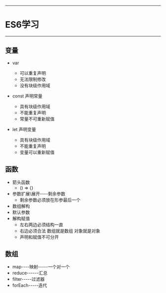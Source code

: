 ---
# ES6学习
***

## 变量
- var 
  + 可以重复声明
  + 无法限制修改
  + 没有块级作用域

- const 声明常量
  + 具有块级作用域
  + 不能重复声明
  + 常量不可重新赋值

- let 声明变量
  + 具有块级作用域
  + 不能重复声明
  + 变量可以重新赋值

## 函数
- 箭头函数
  + () => {}
- 参数扩展\展开----剩余参数
  + 剩余参数必须放在形参最后一个
- 数组解构
- 默认参数
- 解构赋值
  + 左右两边必须结构一直
  + 右边必须合法  数组就是数组  对象就是对象
  + 声明和赋值不可分开

## 数组
- map----映射-----一个对一个
- reduce------汇总
- filter-----过滤器
- forEach-----迭代



